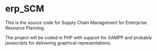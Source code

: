 # erp_SCM

This is the source code for Supply Chain Management for Enterprise Resource Planning.

The project will be coded in PHP with support for XAMPP and probably javascripts for delivering graphical representations.
